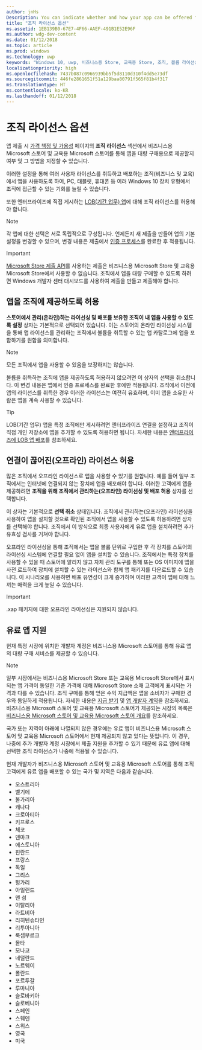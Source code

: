 ```yaml
---
author: jnHs
Description: You can indicate whether and how your app can be offered for volume purchases through the Microsoft Store for Business and Microsoft Store for Education in the Organizational licensing section of an app submission.
title: "조직 라이선스 옵션"
ms.assetid: 1EB139B0-67E7-4F66-AAEF-491B1E52E96F
ms.author: wdg-dev-content
ms.date: 01/12/2018
ms.topic: article
ms.prod: windows
ms.technology: uwp
keywords: "Windows 10, uwp, 비즈니스용 Store, 교육용 Store, 조직, 볼륨 라이선싱, 엔터프라이즈, 교육 Store, 비즈니스 Store, 대량 구매, 대량"
localizationpriority: high
ms.openlocfilehash: 7437b087c0966939bb5f5d8110d310f4dd5e73df
ms.sourcegitcommit: 446fe2861651f51a129baa80791f565f81b4f317
ms.translationtype: HT
ms.contentlocale: ko-KR
ms.lasthandoff: 01/12/2018
---
```

# <a name="organizational-licensing-options"></a>조직 라이선스 옵션


앱 제출 시 [가격 책정 및 가용성](set-app-pricing-and-availability.md#organizational-licensing) 페이지의 **조직 라이선스** 섹션에서 비즈니스용 Microsoft 스토어 및 교육용 Microsoft 스토어를 통해 앱을 대량 구매용으로 제공할지 여부 및 그 방법을 지정할 수 있습니다.

이러한 설정을 통해 여러 사용자 라이선스를 취득하고 배포하는 조직(비즈니스 및 교육)에서 앱을 사용하도록 하여, PC, 태블릿, 휴대폰 등 여러 Windows 10 장치 유형에서 조직에 접근할 수 있는 기회를 늘릴 수 있습니다.

또한 엔터프라이즈에 직접 게시하는 [LOB(기간 업무) 앱](distribute-lob-apps-to-enterprises.md)에 대해 조직 라이선스를 허용해야 합니다.

> [!NOTE]
> 각 앱에 대한 선택은 서로 독립적으로 구성됩니다. 언제든지 새 제출을 만들어 앱의 기본 설정을 변경할 수 있으며, 변경 내용은 제출에서 [인증 프로세스](the-app-certification-process.md)를 완료한 후 적용됩니다.

> [!IMPORTANT]
> [Microsoft Store 제출 API](../monetize/create-and-manage-submissions-using-windows-store-services.md)를 사용하는 제출은 비즈니스용 Microsoft Store 및 교육용 Microsoft Store에서 사용할 수 없습니다. 조직에서 앱을 대량 구매할 수 있도록 하려면 Windows 개발자 센터 대시보드를 사용하여 제출을 만들고 제출해야 합니다.


## <a name="allowing-your-app-to-be-offered-to-organizations"></a>앱을 조직에 제공하도록 허용

**스토어에서 관리(온라인)하는 라이선싱 및 배포를 보유한 조직이 내 앱을 사용할 수 있도록 설정** 상자는 기본적으로 선택되어 있습니다. 이는 스토어의 온라인 라이선싱 시스템을 통해 앱 라이선스를 관리하는 조직에서 볼륨을 취득할 수 있는 앱 카탈로그에 앱을 포함하기를 원함을 의미합니다.

> [!NOTE]
> 모든 조직에서 앱을 사용할 수 있음을 보장하지는 않습니다.

볼륨을 취득하는 조직에 앱을 제공하도록 허용하지 않으려면 이 상자의 선택을 취소합니다. 이 변경 내용은 앱에서 인증 프로세스를 완료한 후에만 적용됩니다. 조직에서 이전에 앱의 라이선스를 취득한 경우 이러한 라이선스는 여전히 유효하며, 이미 앱을 소유한 사람은 앱을 계속 사용할 수 있습니다.

> [!TIP]
> LOB(기간 업무) 앱을 특정 조직에만 게시하려면 엔터프라이즈 연결을 설정하고 조직이 직접 개인 저장소에 앱을 추가할 수 있도록 허용하면 됩니다. 자세한 내용은 [엔터프라이즈에 LOB 앱 배포](distribute-lob-apps-to-enterprises.md)를 참조하세요.


## <a name="allowing-disconnected-offline-licensing"></a>연결이 끊어진(오프라인) 라이선스 허용

많은 조직에서 오프라인 라이선스로 앱을 사용할 수 있기를 원합니다. 예를 들어 일부 조직에서는 인터넷에 연결되지 않는 장치에 앱을 배포해야 합니다. 이러한 고객에게 앱을 제공하려면 **조직을 위해 조직에서 관리하는(오프라인) 라이선싱 및 배포 허용** 상자를 선택합니다.

이 상자는 기본적으로 **선택 취소** 상태입니다. 조직에서 관리하는(오프라인) 라이선싱을 사용하여 앱을 설치할 것으로 확인된 조직에서 앱을 사용할 수 있도록 허용하려면 상자를 선택해야 합니다. 조직에서 이 방식으로 최종 사용자에게 유료 앱을 설치하려면 추가 유효성 검사를 거쳐야 합니다.

오프라인 라이선싱을 통해 조직에서는 앱을 볼륨 단위로 구입한 후 각 장치를 스토어의 라이선싱 시스템에 연결할 필요 없이 앱을 설치할 수 있습니다. 조직에서는 특정 장치를 사용할 수 있을 때 스토어에 알리지 않고 자체 관리 도구를 통해 또는 OS 이미지에 앱을 사전 로드하여 장치에 설치할 수 있는 라이선스와 함께 앱 패키지를 다운로드할 수 있습니다. 이 시나리오를 사용하면 배포 유연성이 크게 증가하며 이러한 고객이 앱에 대해 느끼는 매력을 크게 높일 수 있습니다.

> [!IMPORTANT]
> .xap 패키지에 대한 오프라인 라이선싱은 지원되지 않습니다.  

 
## <a name="paid-app-support"></a>유료 앱 지원

현재 특정 시장에 위치한 개발자 계정은 비즈니스용 Microsoft 스토어를 통해 유료 앱의 대량 구매 서비스를 제공할 수 있습니다. 

> [!NOTE]
> 일부 시장에서는 비즈니스용 Microsoft Store 또는 교육용 Microsoft Store에서 표시되는 앱 가격이 동일한 기준 가격에 대해 Microsoft Store 소매 고객에게 표시되는 가격과 다를 수 있습니다. 조직 구매를 통해 얻은 수익 지급액은 앱을 소비자가 구매한 경우와 동일하게 적용됩니다. 자세한 내용은 [지급 받기](getting-paid-apps.md) 및 [앱 개발자 계약](https://msdn.microsoft.com/library/windows/apps/hh694058)을 참조하세요. 비즈니스용 Microsoft 스토어 및 교육용 Microsoft 스토어가 제공되는 시장의 목록은 [비즈니스용 Microsoft 스토어 및 교육용 Microsoft 스토어 개요](https://technet.microsoft.com/itpro/windows/manage/windows-store-for-business-overview#supported-markets)를 참조하세요.

국가 또는 지역이 아래에 나열되지 않은 경우에는 유료 앱이 비즈니스용 Microsoft 스토어 및 교육용 Microsoft 스토어에서 현재 제공되지 않고 있다는 뜻입니다. 이 경우, 나중에 추가 개발자 계정 시장에서 제출 지원을 추가할 수 있기 때문에 유료 앱에 대해 선택한 조직 라이선스가 나중에 적용될 수 있습니다.

현재 개발자가 비즈니스용 Microsoft 스토어 및 교육용 Microsoft 스토어를 통해 조직 고객에게 유료 앱을 배포할 수 있는 국가 및 지역은 다음과 같습니다.

- 오스트리아
- 벨기에
- 불가리아
- 캐나다
- 크로아티아
- 키프로스
- 체코
- 덴마크
- 에스토니아
- 핀란드
- 프랑스
- 독일
- 그리스
- 헝가리
- 아일랜드
- 맨 섬
- 이탈리아
- 라트비아
- 리히텐슈타인
- 리투아니아
- 룩셈부르크
- 몰타
- 모나코
- 네덜란드
- 노르웨이
- 폴란드
- 포르투갈
- 루마니아
- 슬로바키아
- 슬로베니아
- 스페인
- 스웨덴
- 스위스
- 영국
- 미국
